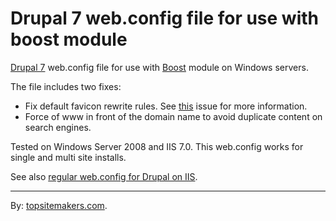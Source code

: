 # Drupal 7 web.config file for use with boost module

[Drupal 7](http://drupal.org/) web.config file for use with [Boost](http://drupal.org/project/boost) module on Windows servers.

The file includes two fixes:

- Fix default favicon rewrite rules. See [this](http://drupal.org/node/1041580) issue for more information.
- Force of www in front of the domain name to avoid duplicate content on search engines.

Tested on Windows Server 2008 and IIS 7.0. This web.config works for single and multi site installs.

See also [regular web.config for Drupal on IIS](http://github.com/topsitemakers/drupal7webconfig).

<hr>

By: [topsitemakers.com](http://www.topsitemakers.com).

